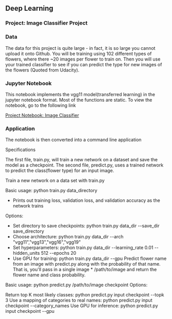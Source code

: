 ## Deep Learning
###  Project: Image Classifier Project

### Data
The data for this project is quite large - in fact, it is so large you cannot upload it onto Github. You will be training using 102 different types of flowers, where there ~20 images per flower to train on. Then you will use your trained classifier to see if you can predict the type for new images of the flowers (Quoted from Udacity).

### Jupyter Notebook

This notebook implements the vgg11 model(transferred learning) in the jupyter notebook format. Most of the functions are static. To view the notebook, go to the following link

[Project Notebook: Image Classifier](https://github.com/karvendhanm/Image_classifier_application_deep_learning/blob/master/Image%20Classifier%20Project.ipynb)

### Application
The notebook is then converted into a command line application

Specifications

The first file, train.py, will train a new network on a dataset and save the model as a checkpoint. The second file, predict.py, uses a trained network to predict the class(flower type) for an input image.

Train a new network on a data set with train.py

Basic usage: python train.py data_directory

* Prints out training loss, validation loss, and validation accuracy as the network trains


Options:

* Set directory to save checkpoints: python train.py data_dir --save_dir save_directory
* Choose architecture: python train.py data_dir --arch "vgg11","vgg13","vgg16","vgg19"
* Set hyperparameters: python train.py data_dir --learning_rate 0.01 --hidden_units 512 --epochs 20
* Use GPU for training: python train.py data_dir --gpu
Predict flower name from an image with predict.py along with the probability of that name. That is, you'll pass in a single image * /path/to/image and return the flower name and class probability.

Basic usage: python predict.py /path/to/image checkpoint Options:

Return top K most likely classes: python predict.py input checkpoint --topk 3
Use a mapping of categories to real names: python predict.py input checkpoint --category_names
Use GPU for inference: python predict.py input checkpoint --gpu
